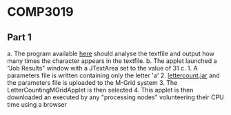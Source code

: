 COMP3019
========

Part 1
------

a. The program available [here](https://github.com/graingert/COMP3019/blob/master/mgrid-wordcount/src/uk/co/graingert/mgrid/lettercount/LetterCountingMGridApplet.java) should analyse the textfile and output how many times the character appears in the textfile.
b. The applet launched a "Job Results" window with a JTextArea set to the value of 31
c.
    1. A parameters file is written containing only the letter 'a'
    2. [lettercount.jar](https://github.com/downloads/graingert/COMP3019/lettercount.jar) and the parameters file is uploaded to the M-Grid system
    3. The LetterCountingMGridApplet is then selected
    4. This applet is then downloaded an executed by any "processing nodes" volunteering their CPU time using a browser